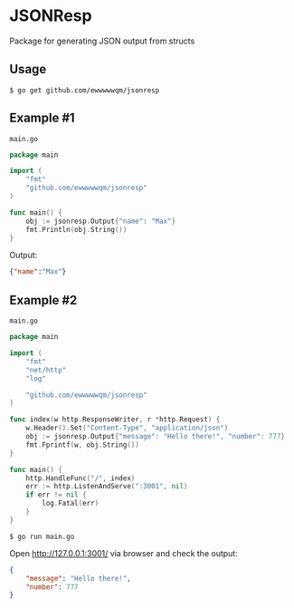 JSONResp
========

Package for generating JSON output from structs

Usage
-----
``` $ go get github.com/ewwwwwqm/jsonresp ```

Example #1
----------
``` main.go ```
```go
package main

import (
    "fmt"
    "github.com/ewwwwwqm/jsonresp"
)

func main() {
    obj := jsonresp.Output{"name": "Max"}
    fmt.Println(obj.String())
}
```

Output:
```json
{"name":"Max"}
```

Example #2
----------
``` main.go ```
```go
package main

import (
    "fmt"
    "net/http"
    "log"

    "github.com/ewwwwwqm/jsonresp"
)

func index(w http.ResponseWriter, r *http.Request) {
	w.Header().Set("Content-Type", "application/json")
	obj := jsonresp.Output{"message": "Hello there!", "number": 777}
    fmt.Fprintf(w, obj.String())
}

func main() {
    http.HandleFunc("/", index)
    err := http.ListenAndServe(":3001", nil)
    if err != nil {
        log.Fatal(err)
    }
}
```

``` $ go run main.go ```

Open http://127.0.0.1:3001/ via browser and check the output:
```json
{
    "message": "Hello there!",
    "number": 777
}
```
